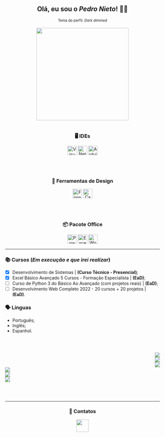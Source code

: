<div align="center">
<h2> Olá, eu sou o <i>Pedro Nieto</i>! 👋🏼 </h2>
<sup> Tema do perfil: <i>Dark dimmed</i> </sup>
</div>

<br>

<div linguagens align="center">
<a href="https://github.com/Pedroo-Nietoo"/>
<img height="300em" src="https://github-readme-stats.vercel.app/api/top-langs/?username=Pedroo-Nietoo&theme=dracula&title_color=FFFFFF&text__color=FFFFFF&custom_title=Linguagens de programação&bg_color=DEG,22272E,00A88C,007789,00456A,22272E&border_color=22272E&border_radius=10%&locale=pt-br&layout=compact&langs_count=8"/></a>
</div> 

<br>

<div habilidades align="center">

<h3> 🖥 IDEs </h3>
  <a href="https://code.visualstudio.com/">
  <img height="30em" alt="Visual Studio Code" src="https://img.shields.io/badge/Visual%20Studio%20Code-22272E.svg?style=for-the-badge&logo=visual-studio-code&logoColor=0078D7"></a>
  
  <a href="https://netbeans.apache.org/">
  <img height="30em" alt="NetBeans" src="https://img.shields.io/badge/NetBeans-22272E?style=for-the-badge&logo=apache%20netbeans%20IDE&logoColor=1B6AC6"></a>
  
  <a href="https://www.arduino.cc/">
  <img height="30em" alt="Arduino" src="https://img.shields.io/badge/Arduino-22272E?style=for-the-badge&logo=arduino&logoColor=00979D"></a>
 
  <br> <br>
  
<h3> 🌺 Ferramentas de Design </h3>
  <a href="https://www.figma.com/">
  <img height="30em" alt="Figma" src="https://img.shields.io/badge/figma-22272E.svg?style=for-the-badge&logo=figma&logoColor=23F24E1E"></a>
  
  <a href="https://www.canva.com/">
  <img height="30em" alt="Canva" src="https://img.shields.io/badge/Canva-22272E.svg?style=for-the-badge&logo=Canva&logoColor=2300C4CC"></a>
  
  <br> <br>
  
<h3> 📦 Pacote Office </h3>
  <a href="https://www.office.com/">
  <img height="30em" alt="PowerPoint" src="https://img.shields.io/badge/PowerPoint-22272E?style=for-the-badge&logo=microsoft-powerpoint&logoColor=B7472A"/></a>
  
  <a href="https://www.office.com/">
  <img height="30em" alt="Excel" src="https://img.shields.io/badge/Excel-22272E?style=for-the-badge&logo=microsoft-excel&logoColor=217346"/></a>
  
  <a href="https://www.office.com/">
  <img height="30em" alt="Word" src="https://img.shields.io/badge/Word-22272E?style=for-the-badge&logo=microsoft-word&logoColor=2B579A"/></a>
</div> 



<hr>



### 📚 Cursos (_Em execução e que irei realizar_)
  - [X] Desenvolvimento de Sistemas | **(Curso Técnico - Presencial)**;
  - [X] Excel Básico Avançado 5 Cursos - Formação Especialista | **(EaD)**;
  - [ ] Curso de Python 3 do Básico Ao Avançado (com projetos reais) | **(EaD)**;
  - [ ] Desenvolvimento Web Completo 2022 - 20 cursos + 20 projetos | **(EaD)**.

### 🗣 Línguas
  - Português;
  - Inglês;
  - Espanhol.

<br> <br>

<div repositórios align="right">

<a href="https://github.com/Pedroo-Nietoo/Portfolio-SENAI">
<img src="https://github-readme-stats.vercel.app/api/pin/?username=Pedroo-Nietoo&repo=Portfolio-SENAI&theme=dracula&title_color=FFFFFF&text__color=FFFFFF&bg_color=DEG,00456A,303D52,22272E&border_color=22272E&border_radius=10%">
</a> 

<br>

<a href="https://github.com/Pedroo-Nietoo/Java">
<img src="https://github-readme-stats.vercel.app/api/pin/?username=Pedroo-Nietoo&repo=Java&theme=dracula&title_color=FFFFFF&text__color=FFFFFF&icon_color=B07219&bg_color=DEG,00456A,303D52,22272E&border_color=22272E&border_radius=10%">
</a>

<br>

<a href="https://github.com/Pedroo-Nietoo/Shell-Script">
<img src="https://github-readme-stats.vercel.app/api/pin/?username=Pedroo-Nietoo&repo=Shell-Script&theme=dracula&title_color=FFFFFF&text__color=FFFFFF&icon_color=89E051&bg_color=DEG,00456A,303D52,22272E&border_color=22272E&border_radius=10%">
</a>
</div>

<div align="left">
<a href="https://github.com/Pedroo-Nietoo/C-Plus-Plus">
<img src="https://github-readme-stats.vercel.app/api/pin/?username=Pedroo-Nietoo&repo=C-Plus-Plus&theme=dracula&title_color=FFFFFF&text__color=FFFFFF&icon_color=F34B7D&bg_color=DEG,22272E,303D52,00456A&border_color=22272E&border_radius=10%">
</a>

<br>

<a href="https://github.com/Pedroo-Nietoo/Python">
<img src="https://github-readme-stats.vercel.app/api/pin/?username=Pedroo-Nietoo&repo=HTML-CSS-JS&theme=dracula&title_color=FFFFFF&text__color=FFFFFF&icon_color=E34C26&bg_color=DEG,22272E,303D52,00456A&border_color=22272E&border_radius=10%">
</a>

<br>

<a href="https://github.com/Pedroo-Nietoo/Python">
<img src="https://github-readme-stats.vercel.app/api/pin/?username=Pedroo-Nietoo&repo=Python&theme=dracula&title_color=FFFFFF&text__color=FFFFFF&icon_color=3572A5&bg_color=DEG,22272E,303D52,00456A&border_color=22272E&border_radius=10%">
</a>
</div>

<br> <br> <hr>

<div contatos align="center">  
<h3> 📧 Contatos </h3>
  <a href="https://linktr.ee/pedroonietoo">
  <img height="40em" src="https://img.shields.io/badge/linktree-22272E?style=for-the-badge&logo=linktree&logoColor=1DE9B6"/></a>
</div>
